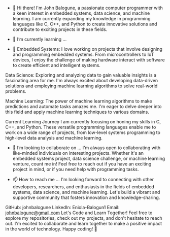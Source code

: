 - 👋 Hi there! I'm John Balogune, a passionate computer programmer with a keen interest in embedded systems, data science, and machine learning. I am currently expanding my knowledge in programming languages like C, C++, and Python to create innovative solutions and contribute to exciting projects in these fields.

- 🌱 I’m currently learning ...
- 👀 Embedded Systems: I love working on projects that involve designing and programming embedded systems. From microcontrollers to IoT devices, I enjoy the challenge of making hardware interact with software to create efficient and intelligent systems.

Data Science: Exploring and analyzing data to gain valuable insights is a fascinating area for me. I'm always excited about developing data-driven solutions and employing machine learning algorithms to solve real-world problems.

Machine Learning: The power of machine learning algorithms to make predictions and automate tasks amazes me. I'm eager to delve deeper into this field and apply machine learning techniques to various domains.

Current Learning Journey
I am currently focusing on honing my skills in C, C++, and Python. These versatile programming languages enable me to work on a wide range of projects, from low-level systems programming to high-level data analysis and machine learning.

- 💞️ I’m looking to collaborate on ...
I'm always open to collaborating with like-minded individuals on interesting projects. Whether it's an embedded systems project, data science challenge, or machine learning venture, count me in! Feel free to reach out if you have an exciting project in mind, or if you need help with programming tasks.

- 📫 How to reach me ...
I'm looking forward to connecting with other developers, researchers, and enthusiasts in the fields of embedded systems, data science, and machine learning. Let's build a vibrant and supportive community that fosters innovation and knowledge-sharing.

GitHub: johnbalogune
LinkedIn: Eniola-Balogun1
Email: johnbalogune@gmail.com
Let's Code and Learn Together!
Feel free to explore my repositories, check out my projects, and don't hesitate to reach out. I'm excited to collaborate and learn together to make a positive impact in the world of technology. Happy coding! 🚀


<!---
johnbalogune/johnbalogune is a ✨ special ✨ repository because its `README.md` (this file) appears on your GitHub profile.
You can click the Preview link to take a look at your changes.
--->
